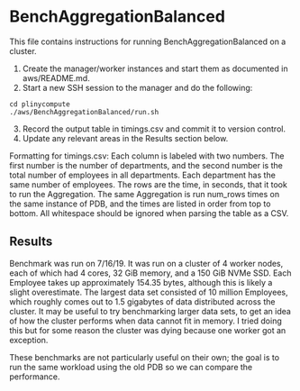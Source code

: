 # BenchAggregationBalanced
This file contains instructions for running BenchAggregationBalanced on a cluster.
1. Create the manager/worker instances and start them as documented in aws/README.md.
2. Start a new SSH session to the manager and do the following:
```
cd plinycompute
./aws/BenchAggregationBalanced/run.sh
```
3. Record the output table in timings.csv and commit it to version control.
4. Update any relevant areas in the Results section below.

Formatting for timings.csv:
Each column is labeled with two numbers. The first number is the number of departments, and the second number is the total number of employees in all departments. Each department has the same number of employees.
The rows are the time, in seconds, that it took to run the Aggregation. The same Aggregation is run num_rows times on the same instance of PDB, and the times are listed in order from top to bottom.
All whitespace should be ignored when parsing the table as a CSV.

## Results
Benchmark was run on 7/16/19. It was run on a cluster of 4 worker nodes, each of which had 4 cores, 32 GiB memory, and a 150 GiB NVMe SSD. Each Employee takes up approximately 154.35 bytes, although this is likely a slight overestimate. The largest data set consisted of 10 million Employees, which roughly comes out to 1.5 gigabytes of data distributed across the cluster. It may be useful to try benchmarking larger data sets, to get an idea of how the cluster performs when data cannot fit in memory. I tried doing this but for some reason the cluster was dying because one worker got an exception.

These benchmarks are not particularly useful on their own; the goal is to run the same workload using the old PDB so we can compare the performance. 
